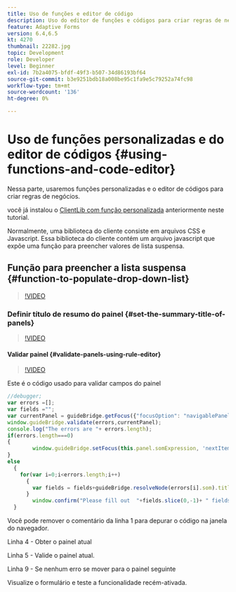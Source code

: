 ```yaml
---
title: Uso de funções e editor de código
description: Uso do editor de funções e códigos para criar regras de negócios
feature: Adaptive Forms
version: 6.4,6.5
kt: 4270
thumbnail: 22282.jpg
topic: Development
role: Developer
level: Beginner
exl-id: 7b2a4075-bfdf-49f3-b507-34d86193bf64
source-git-commit: b3e9251bdb18a008be95c1fa9e5c79252a74fc98
workflow-type: tm+mt
source-wordcount: '136'
ht-degree: 0%

---
```


# Uso de funções personalizadas e do editor de códigos {#using-functions-and-code-editor}

Nessa parte, usaremos funções personalizadas e o editor de códigos para criar regras de negócios.

você já instalou o [ClientLib com função personalizada](assets/client-libs-and-logo.zip) anteriormente neste tutorial.

Normalmente, uma biblioteca do cliente consiste em arquivos CSS e Javascript. Essa biblioteca do cliente contém um arquivo javascript que expõe uma função para preencher valores de lista suspensa.


## Função para preencher a lista suspensa {#function-to-populate-drop-down-list}

>[!VIDEO](https://video.tv.adobe.com/v/22282?quality=12&learn=on)

### Definir título de resumo do painel {#set-the-summary-title-of-panels}

>[!VIDEO](https://video.tv.adobe.com/v/28387?quality=12&learn=on)

#### Validar painel {#validate-panels-using-rule-editor}

>[!VIDEO](https://video.tv.adobe.com/v/28409?quality=12&learn=on)

Este é o código usado para validar campos do painel

```javascript
//debugger;
var errors =[];
var fields ="";
var currentPanel = guideBridge.getFocus({"focusOption": "navigablePanel"});
window.guideBridge.validate(errors,currentPanel);
console.log("The errors are "+ errors.length);
if(errors.length===0)
{
        window.guideBridge.setFocus(this.panel.somExpression, 'nextItem', true);
}
else
  {
    for(var i=0;i<errors.length;i++)
      {
        var fields = fields+guideBridge.resolveNode(errors[i].som).title+" , ";
      }
        window.confirm("Please fill out  "+fields.slice(0,-1)+ " fields");
  }
```

Você pode remover o comentário da linha 1 para depurar o código na janela do navegador.

Linha 4 - Obter o painel atual

Linha 5 - Valide o painel atual.

Linha 9 - Se nenhum erro se mover para o painel seguinte

Visualize o formulário e teste a funcionalidade recém-ativada.
